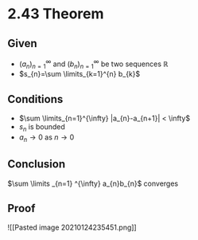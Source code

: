 # 2.43 Theorem
## Given
- $(a_{n})_{n=1}^{\infty}$ and $(b_{n})_{n=1}^{\infty}$ be two sequences $\mathbb{R}$
- $s_{n}=\sum \limits_{k=1}^{n} b_{k}$
## Conditions
- $\sum \limits_{n=1}^{\infty} |a_{n}-a_{n+1}| < \infty$
- $s_{n}$ is bounded
- $a_{n} \rightarrow 0$ as $n \rightarrow 0$
## Conclusion
$\sum \limits _{n=1} ^{\infty} a_{n}b_{n}$ converges

## Proof
![[Pasted image 20210124235451.png]]